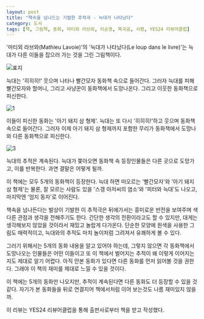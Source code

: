 ```yaml
---
layout: post
title: "책속을 넘나드는 기발한 추적극 - 늑대가 나타났다"
category: 도서
tags: [책, 그림책, 동화, 마티외 라브와, 이순영, 북극곰, 서평, YES24 리뷰어클럽]
---
```


'마티외 라브와(Mathieu Lavoie)'의
'늑대가 나타났다(Le loup dans le livre)'는
늑대가 다른 이들을 잡으러 가는 것을 그린 그림책이다.

![표지](https://lh3.googleusercontent.com/a78ss_QPA50JPxe68xJnZ5h6wt0KN8awbXQlOp3fgJsiIp9_NNjWYo7qAWxnPOsaFupo52h0FdgZbA=s480)

늑대는 '히히히!' 웃으며 나타나
빨간모자 동화책 속으로 들어간다.
그러자 늑대를 피해 빨간모자와 할머니, 그리고 사냥꾼이 동화책에서 도망나온다.
그리고 이웃한 동화책으로 피신한다.

![1](https://lh3.googleusercontent.com/k-lXiTXmy0chG76L1HiuFUoiqaGCCF8MoOsBzMpIg4NTzC1ylWVezM2dnKAMBGfJQQMn1h9PwwbPPg=s560)

이들이 피신한 동화는 '아기 돼지 삼 형제'.
늑대는 또 다시 '히히히!'하고 웃으며
동화책 속으로 들어간다.
그러자 이제 아기 돼지 삼 형제까지 포함한 무리가
동화책에서 도망나와 다른 동화책으로 피신한다.

![3](https://lh3.googleusercontent.com/exSTZHJTsjhqioc4TyGXlWc0fhBOC0wpClVh6LGyS7n-TSW1kOh2QzyBpsaFIlh0-DDXoAIdgbwrPQ=s560)

늑대의 추적은 계속된다.
늑대가 쫒아오면 동화책 속 등장인물들은 다른 곳으로 도망가고,
이를 반복한다.
과연 결말은 어떻게 될까.

이 책에는 모두 5개의 동화책이 등장한다.
늑대 하면 떠오르는 '빨간모자'와 '아기 돼지 삼 형제'는 물론,
잘 모르는 사람도 있을
'스갱 아저씨의 염소'와 '피터와 늑대'도 나오고,
마지막엔 '엄지 동자'로 이어진다.

책속을 넘나든다는 발상이 기발한 이 추적극은
뒤에가서는 흥미로운 반전을 보여주며 색다른 관점과 생각을 전해주기도 한다.
간단한 생각의 전환이라고도 할 수 있지만,
대게는 생각해보지 않았을 것이라서 재밌고 놀랍게 다가온다.
단순한 모양에 원색을 사용한 그림도 매력적이고,
늑대와의 추적도 마치 놀이처럼 그려져서 유쾌하게 볼 수 있다.

그러기 위해서는 5개의 동화 내용을 알고 있어야 하는데,
그렇지 않으면 각 동화책에서 도망나오는 인물들은 어떤 이들이고
또 이 책에서 벌어지는 추적이 왜 이렇게 이어지는지도 제대로 알기 어렵다.
아직 안본 동화가 있다면 다른 동화를 먼저 읽어볼 것을 권한다.
그래야 이 책의 재미를 제대로 느낄 수 있을 것이다.

이 책에는 5개의 동화만 나오지만,
추적이 계속된다면 다른 동화도 더 등장할 수 있을 것 같다.
자기가 본 동화들을 뒤로 연결지어
책에서처럼 이어 보는것도 나름 재미있지 않을까.



<div class="im im-info">
이 리뷰는 YES24 리뷰어클럽을 통해 출판사로부터 책을 받고 작성했다.
</div>
